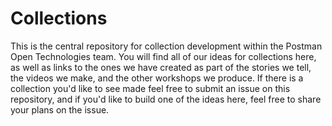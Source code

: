 # Collections
This is the central repository for collection development within the Postman Open Technologies team. You will find all of our ideas for collections here, as well as links to the ones we have created as part of the stories we tell, the videos we make, and the other workshops we produce. If there is a collection you'd like to see made feel free to submit an issue on this repository, and if you'd like to build one of the ideas here, feel free to share your plans on the issue.
